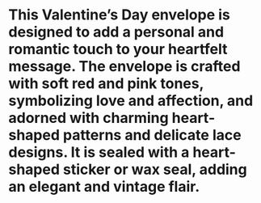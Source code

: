 # This Valentine’s Day envelope is designed to add a personal and romantic touch to your heartfelt message. The envelope is crafted with soft red and pink tones, symbolizing love and affection, and adorned with charming heart-shaped patterns and delicate lace designs. It is sealed with a heart-shaped sticker or wax seal, adding an elegant and vintage flair.
